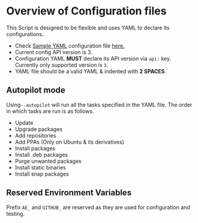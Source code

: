 # Overview of Configuration files

This Script is designed to be flexible and uses YAML to declare its configurations.

- Check [Sample YAML](/yaml) configuration file [here.](/yaml)
- Current config API version is 3.
- Configuration YAML **MUST** declare its API version via `api:` key. Currently only supported version is `3`.
- YAML file should be a valid YAML & indented with **2 SPACES**.

## Autopilot mode

Using`--autopilot` will run all the tasks specified in the YAML file. The order in which tasks are run is as follows.

- Update
- Upgrade packages
- Add repositories
- Add PPAs (Only on Ubuntu & its derivatives)
- Install packages
- Install .deb packages
- Purge unwanted packages
- Install static binaries
- Install snap packages

## Reserved Environment Variables

Prefix `AE_` and `GITHUB_` are reserved as they are used for configuration and testing.
